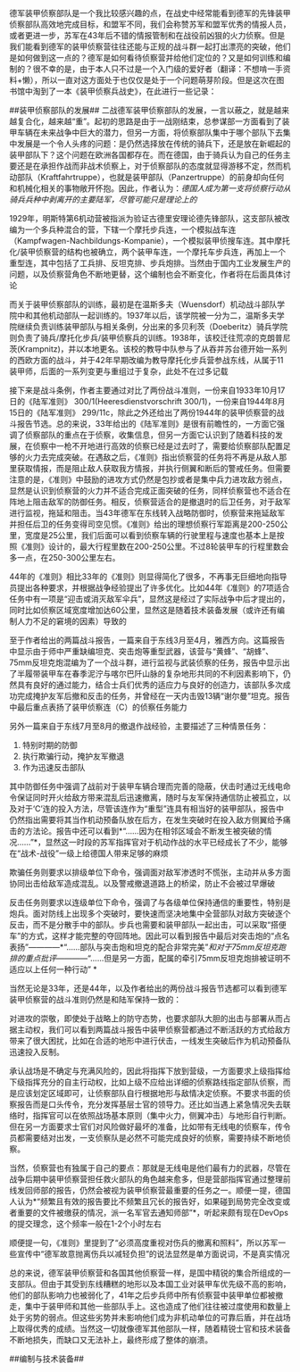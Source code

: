 德军装甲侦察部队是一个我比较感兴趣的点，在战史中经常能看到德军的先锋装甲侦察部队高效地完成目标，和盟军不同，我们会称赞苏军和盟军优秀的情报人员，或者更进一步，苏军在43年后不错的情报管制和在战役前凶狠的火力侦察。但是我们能看到德军的装甲侦察营往往还能与正规的战斗群一起打出漂亮的突破，他们是如何做到这一点的？德军是如何看待侦察营并给他们定位的？又是如何训练和编制的？很不幸的是，由于本人只不过是一个入门级的爱好者（翻译：不想啃一手资料+懒），所以一直对这方面处于也仅仅是处于一个问题萌芽阶段。但是这次在图书馆中淘到了一本《装甲侦察兵战史》，在此进行一些记录：

##装甲侦察部队的发展##
二战德军装甲侦察部队的发展，一言以蔽之，就是越来越复合化，越来越“重”。起初的思路是由于一战刚结束，总参谋部一方面看到了装甲车辆在未来战争中巨大的潜力，但另一方面，将侦察部队集中于哪个部队下去集中发展是一个令人头疼的问题：是仍然选择放在传统的骑兵下，还是放在新崛起的装甲部队下？这个问题在欧洲各国都存在。而在德国，由于骑兵认为自己的任务主要还是在承担作战而非战术侦察上，对于侦察部队的态度就显得游移不定，然而机动部队（Kraftfahrtruppe），也就是装甲部队（Panzertruppe）的前身却向任何和机械化相关的事物敞开怀抱。因此，作者认为：*德国人成为第一支将侦察行动从骑兵兵种中剥离开的主要陆军，尽管可能只是理论上的*

1929年，明斯特第6机动营被指派为验证古德里安理论德先锋部队，这支部队被改编为一个多兵种混合的营，下辖一个摩托步兵连，一个模拟战车连（Kampfwagen-Nachbildungs-Kompanie），一个模拟装甲侦搜车连。其中摩托化/装甲侦察营的结构也被确立，两个装甲车连，一个摩托车步兵连，再加上一个重型连，其中包括了工兵排、反坦克排、步兵炮排。当然由于国内工业发展生产的问题，以及侦察营角色不断地更替，这个编制也会不断变化，作者将在后面具体讨论

而关于装甲侦察部队的训练，最初是在温斯多夫（Wuensdorf）机动战斗部队学院中和其他机动部队一起训练的。1937年以后，该学院被一分为二，温斯多夫学院继续负责训练装甲部队与相关条例，分出来的多贝利茨（Doeberitz）骑兵学院则负责了骑兵/摩托化步兵/装甲侦察兵的训练。1938年，该校迁往荒凉的克朗普尼茨(Krampnitz)，并以本地更名。该校的教导中队参与了从吞并苏台德开始一系列的西欧方面的战斗，并于42年早期改编为教导摩托化步兵营参战东线，从属于11装甲师，后面的一系列变更与重组过于复杂，此处不在过多记载

接下来是战斗条例，作者主要通过对比了两份战斗准则，一份来自1933年10月17日的《陆军准则》 300/1(Heeresdienstvorschrift 300/1)，一份来自1944年8月15日的《陆军准则》 299/11c，除此之外还给出了两份1944年的装甲侦察营的战斗报告节选。总的来说，33年给出的《陆军准则》是很有前瞻性的，一方面它强调了侦察部队的重点在于侦察，收集信息，但另一方面它认识到了随着科技的发展，在侦察中一枪不开地进行高效的侦察已经是过去时了，需要给侦察部队配置足够的火力去完成突破。在遇敌之后，《准则》指出侦察营的任务将不再是从敌人那里获取情报，而是阻止敌人获取我方情报，并执行侧翼和断后的警戒任务。但需要注意的是，《准则》中鼓励的进攻方式仍然是包抄或者是集中兵力进攻敌方弱点，显然是认识到侦察营的火力并不适合完成正面突破的任务，同样侦察营也不适合在阵地上阻击敌军的防御任务。相反，侦察营适合的是撤退时的后卫任务，对于敌军进行监视，拖延和阻击。当43年德军在东线转入战略防御时，侦察营来拖延敌军并担任后卫的任务变得司空见惯。《准则》给出的理想侦察行军距离是200-250公里，宽度是25公里，我们后面可以看到侦察车辆的行驶里程与速度也基本上是按照《准则》设计的，最大行程里数在200-250公里。不过8轮装甲车的行程里数会多一点，在250-300公里左右。

44年的《准则》相比33年的《准则》则显得简化了很多，不再事无巨细地向指导员提出各种要求，并根据战争经验提出了许多优化。比如44年《准则》的7项适合任务中有一项是“迎击或消灭敌军伞兵”，显然这是经过了实际战争中后才提出的，同时比如侦察区域宽度增加达60公里，显然这是随着技术装备发展（或许还有编制人力不足的窘境的因素）导致的

至于作者给出的两篇战斗报告，一篇来自于东线3月至4月，雅西方向。这篇报告中显示由于师中严重缺编坦克、突击炮等重型武器，该营与“黄蜂”、“胡蜂”、75mm反坦克炮混编为了一个战斗群，进行监视与武装侦察的任务，报告中显示出了半履带装甲车在春季泥泞与喀尔巴阡山脉的复杂地形共同的不利因素影响下，仍然具有良好的通过能力，结合士兵们优秀的适应力与良好的创造力，该部队多次成功完成掩护友军后撤和反击的任务，并曾经在一天内击毁13辆“谢尔曼”坦克。报告中最后重点表扬了装甲侦察连（C）的侦察任务能力

另外一篇来自于东线7月至8月的撤退作战经验，主要描述了三种情景任务：

1. 特别时期的防御
1. 执行欺骗行动，掩护友军撤退
1. 作为迅速反击部队

其中防御任务中强调了战前对于装甲车辆合理而完善的隐蔽，伏击时通过无线电命令保证同时开火给敌方带来混乱后迅速撤离，随时与友军保持通信防止被孤立，以及对于‘C’连的投入方法，尽管该连作为“重型”连具有相当好的装甲部队，报告中仍然指出需要将其当作机动预备队放在后方，在发生突破时在投入敌方侧翼给予痛击的方法论。报告中还可以看到*“……因为在相邻区域会不断发生被突破的情况……”*，显然这一时段的苏军指挥官对于机动作战的水平已经成长了不少，能够在“战术-战役”一级上给德国人带来足够的麻烦

欺骗任务则要求以排级单位下命令，强调面对敌军渗透时不慌张，主动并从多方面协同出击给敌军造成混乱。以及警戒撤退道路上的桥梁，防止不会被过早爆破

反击任务则要求以连级单位下命令，强调了与各级单位保持通信的重要性，特别是炮兵。面对防线上出现多个突破时，要快速而坚决地集中全营部队对敌方突破逐个反击，而不是分散手中的部队。步兵也需要和装甲部队一起出击，可以采取“搭便车”的方式，这样才能完整的夺回阵地。因此可以看到报告中最后对突击炮的“点名表扬”————*“……部队与突击炮和坦克的配合非常完美”*和对于75mm反坦克跑排的重点批评————*“……但是另一方面，配属的牵引75mm反坦克炮排被证明不适应以上任何一种行动” *

当然无论是33年，还是44年，以及作者给出的两份战斗报告节选都可以看到德军装甲侦察营的战斗准则仍然是和陆军保持一致的：

对进攻的崇敬，即使处于战略上的防守态势，也要求部队大胆的出击与部署从而占据主动权，我们可以看到两篇战斗报告中装甲侦察营都通过不断活跃的方式给敌方带来了很大困扰，比如在合适的地形中进行伏击，一线发生突破后作为机动预备队迅速投入反制。

承认战场是不确定与充满风险的，因此将指挥下放到营级，一方面要求上级指挥给下级指挥充分的自主行动权，比如上级不应给出详细的侦察路线指定部队侦察，而是应该划定区域即可，让侦察部队自行根据地形与敌情决定侦察。不要求书面的侦察报告而是口头传令，充分发挥基层士官的领导力。还比如当遇上紧急情况失去联络时，指挥官可以在依照战场基本原则（集中火力，侧翼冲击）与地形自行判断。但在另一方面要求士官们对风险做好最坏的准备，比如带有无线电的侦察车，传令员都需要结对出发，一支侦察队是必然不可能完成良好的侦察，需要持续不断地侦察。

当然，侦察营也有独属于自己的要点：那就是无线电是他们最有力的武器，尽管在战争后期中装甲侦察营担任救火部队的角色越来愈多，但是营部指挥官通过整理前线发回师部的报告，仍然会被视为装甲侦察营最重要的任务之一。顺便一提，德国人认为*“频繁且有效的报告要比不频繁且冗长的报告好，如果碰到局势完全改变或者重要的文件被缴获的情况，派一名军官去通知师部”*，听起来颇有现在DevOps的提交理念，这个频率一般在1-2个小时左右

顺便提一句，《准则》里提到了“必须高度重视对伤兵的撤离和照料”，所以苏军一些宣传中“德军故意抛离伤兵以减轻负担”的说法显然是单方面说词，不是真实情况

总的来说，德军装甲侦察营和各国其他侦察营一样，是国中精锐的集合所组成的一支部队。但由于其受到东线糟糕的地形以及本国工业对装甲车优先级不高的影响，他们的部队影响力也被弱化了，41年之后步兵师中所有侦察营中装甲单位都被撤走，集中于装甲师和其他一些部队手上。这也造成了他们往往被过度使用和数量上处于劣势的弱点。但这些劣势并未影响他们成为非机动单位的可靠后盾，并在战场上取得优秀的成绩。当然这一切就像德军其他部队一样，随着精锐士官和技术装备不断地损失，而缺口又无法补上，最终形成了整体的崩溃。

##编制与技术装备##
